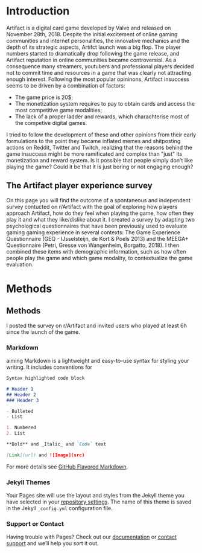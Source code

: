 # Introduction

Artifact is a digital card game developed by Valve and released on November 28th, 2018. Despite the initial excitement of online gaming communities and internet personalities, the innovative mechanics and the depth of its strategic aspects, Artifct launch was a big flop. The player numbers started to dramatically drop following the game release, and Artifact reputation in online communities became controversial. As a consequence many streamers, youtubers and professional players decided not to commit time and resources in a game that was clearly not attracting enough interest. 
Following the most popular opininons, Artifact insuccess seems to be driven by a combination of factors:
- The game price is 20$;
- The monetization system requires to pay to obtain cards and access the most competitive game modalities;
- The lack of a proper ladder and rewards, which charachterise most of the competive digital games.

I tried to follow the development of these and other opinions from their early formulations to the point they became inflated memes and shitposting actions on Reddit, Twitter and Twitch, realizing that the reasons behind the game insuccess might be more ramificated and complex than "just" its monetization and reward system. Is it possible that people simply don't like playing the game? Could it be that it is just boring or not engaging enough? 

## The Artifact player experience survey 

On this page you will find the outcome of a spontaneous and independent survey contucted on r/Artifact with the goal of exploring how players approach Artifact, how do they feel when playing the game, how often they play it and what they like/dislike about it. I created a survey by adapting two psychological questionnaires that have been previously used to evaluate gaming gaming experience in several contexts: The Game Experience Questionnaire (GEQ - IJsselsteijn, de Kort & Poels 2013) and the MEEGA+ Questionnaire (Petri, Gresse von Wangenheim, Borgatto, 2018). I then combined these items with demographic information, such as how often people play the game and which game modality, to contextualize the game evaluation.






# Methods



## Methods
I posted the survey on r/Artifact and invited users who played at least 6h since the launch of the game.



### Markdown
aiming
Markdown is a lightweight and easy-to-use syntax for styling your writing. It includes conventions for

```markdown
Syntax highlighted code block

# Header 1
## Header 2
### Header 3

- Bulleted
- List

1. Numbered
2. List

**Bold** and _Italic_ and `Code` text

[Link](url) and ![Image](src)
```

For more details see [GitHub Flavored Markdown](https://guides.github.com/features/mastering-markdown/).

### Jekyll Themes

Your Pages site will use the layout and styles from the Jekyll theme you have selected in your [repository settings](https://github.com/sirt3tris/ArtifactSurvey/settings). The name of this theme is saved in the Jekyll `_config.yml` configuration file.

### Support or Contact

Having trouble with Pages? Check out our [documentation](https://help.github.com/categories/github-pages-basics/) or [contact support](https://github.com/contact) and we’ll help you sort it out.
